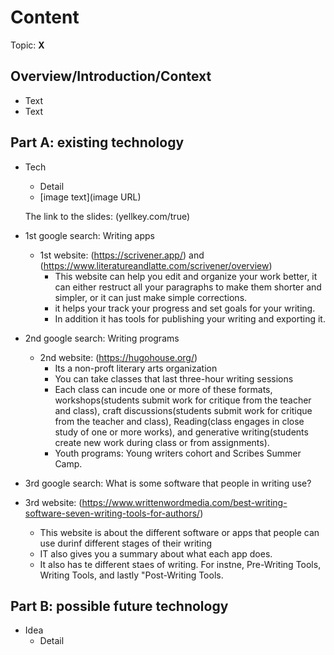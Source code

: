 # Content
Topic: **X**

## Overview/Introduction/Context
* Text
* Text

## Part A: existing technology
* Tech
  * Detail
  * [image text](image URL)
 
  The link to the slides:  (yellkey.com/true) 
  
 * 1st google search: Writing apps
   * 1st website: (https://scrivener.app/) and (https://www.literatureandlatte.com/scrivener/overview) 
     * This website can help you edit and organize your work better, it can either restruct all your paragraphs to make them shorter and simpler, or it can just make simple corrections.
     * it helps your track your progress and set goals for your writing.
     * In addition it has tools for publishing your writing and exporting it.
    
 * 2nd google search: Writing programs
   * 2nd website: (https://hugohouse.org/)
     * Its a non-proft literary arts organization
     * You can take classes that last three-hour writing sessions
     * Each class can incude one or more of these formats, workshops(students submit work for critique from the teacher and class), craft discussions(students submit work for critique from the teacher and class), Reading(class engages in close study of one or more works), and generative writing(students create new work during class or from assignments).
     * Youth programs: Young writers cohort and Scribes Summer Camp.
    
 * 3rd google search: What is some software that people in writing use?
  *  3rd website: (https://www.writtenwordmedia.com/best-writing-software-seven-writing-tools-for-authors/)
     *  This website is about the different software or apps that people can use durinf different stages of their writing
     *  IT also gives you a summary about what each app does.
     *  It also has te different staes of writing. For instne, Pre-Writing Tools, Writing Tools, and lastly "Post-Writing Tools.
    
## Part B: possible future technology
* Idea
  * Detail
